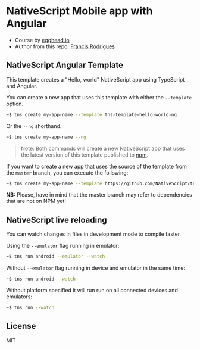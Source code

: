 # NativeScript Mobile app with Angular #

- Course by [egghead.io][0]
- Author from this repo: [Francis Rodrigues][1]

## NativeScript Angular Template ##

This template creates a "Hello, world" NativeScript app using TypeScript and Angular.

You can create a new app that uses this template with either the `--template` option.

```bash
~$ tns create my-app-name --template tns-template-hello-world-ng
```

Or the `--ng` shorthand.

```bash
~$ tns create my-app-name --ng
```

> Note: Both commands will create a new NativeScript app that uses the latest version of this template published to [npm][2].

If you want to create a new app that uses the source of the template from the `master` branch, you can execute the following:

```bash
~$ tns create my-app-name --template https://github.com/NativeScript/template-hello-world-ng.git#master
```

**NB:** Please, have in mind that the master branch may refer to dependencies that are not on NPM yet!

## NativeScript live reloading ##

You can watch changes in files in development mode to compile faster.

Using the `--emulator` flag running in emulator:

```bash
~$ tns run android --emulator --watch
```

Without `--emulator` flag running in device and emulator in the same time:

```bash
~$ tns run android --watch
```

Without platform specified it will run run on all connected devices and emulators:

```bash
~$ tns run --watch
```

## License ##

MIT

  [0]: https://egghead.io/courses/create-native-mobile-apps-with-nativescript-for-angular
  [1]: https://github.com/francisrod01
  [2]: https://www.npmjs.com/package/tns-template-hello-world-ng
